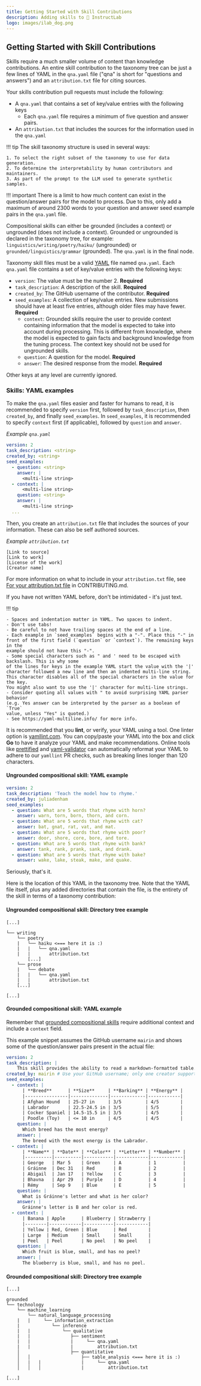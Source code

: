 ```yaml
---
title: Getting Started with Skill Contributions
description: Adding skills to 🐶 InstructLab
logo: images/ilab_dog.png
---
```

## Getting Started with Skill Contributions

Skills require a much smaller volume of content than knowledge contributions. An entire skill contribution to the taxonomy tree can be just a few lines of YAML in the `qna.yaml` file ("qna" is short for "questions and answers") and an `attribution.txt` file for citing sources.

Your skills contribution pull requests must include the following:

- A `qna.yaml` that contains a set of key/value entries with the following keys
  - Each `qna.yaml` file requires a minimum of five question and answer pairs.
- An `attribution.txt` that includes the sources for the information used in the `qna.yaml`

!!! tip
    The skill taxonomy structure is used in several ways:

    1. To select the right subset of the taxonomy to use for data generation.
    2. To determine the interpretability by human contributors and maintainers.
    3. As part of the prompt to the LLM used to generate synthetic samples.


!!! important
    There is a limit to how much content can exist in the question/answer pairs for the model to process. Due to this, only add a maximum
    of around 2300 words to your question and answer seed example pairs in the `qna.yaml` file.

Compositional skills can either be grounded (includes a context) or ungrounded (does not include a context).  Grounded or ungrounded is declared in the taxonomy tree, for example: `linguistics/writing/poetry/haiku/` (ungrounded) or `grounded/linguistics/grammar` (grounded). The `qna.yaml` is in the final node.

Taxonomy skill files must be a valid [YAML](https://yaml.org/) file named `qna.yaml`. Each `qna.yaml` file contains a set of key/value entries with the following keys:

- `version`: The value must be the number 2. **Required**
- `task_description`: A description of the skill. **Required**
- `created_by`: The GitHub username of the contributor. **Required**
- `seed_examples`: A collection of key/value entries. New
  submissions should have at least five entries, although
  older files may have fewer. **Required**
  - `context`: Grounded skills require the user to provide context containing information that the model is expected to take into account during processing. This is different from knowledge, where the model is expected to gain facts and background knowledge from the tuning process. The context key should not be used for ungrounded skills.
  - `question`: A question for the model. **Required**
  - `answer`: The desired response from the model. **Required**

Other keys at any level are currently ignored.

### Skills: YAML examples

To make the `qna.yaml` files easier and faster for humans to read, it is recommended to specify `version` first, followed by `task_description`, then `created_by`, and finally `seed_examples`.
In `seed_examples`, it is recommended to specify `context` first (if applicable), followed by `question` and `answer`.

*Example `qna.yaml`*

```yaml
version: 2
task_description: <string>
created_by: <string>
seed_examples:
  - question: <string>
    answer: |
      <multi-line string>
  - context: |
      <multi-line string>
    question: <string>
    answer: |
      <multi-line string>
  ...
```

Then, you create an `attribution.txt` file that includes the sources of your information. These can also be self authored sources.

*Example `attribution.txt`*

```text
[Link to source]
[Link to work]
[License of the work]
[Creator name]
```

For more information on what to include in your `attribution.txt` file, see [For your attribution.txt file](https://github.com/instructlab/taxonomy/blob/main/CONTRIBUTING.md#for-your-attributiontxt-file) in CONTRIBUTING.md.

If you have not written YAML before, don't be intimidated - it's just text.

!!! tip

    - Spaces and indentation matter in YAML. Two spaces to indent.
    - Don't use tabs!
    - Be careful to not have trailing spaces at the end of a line.
    - Each example in `seed_examples` begins with a "-". Place this "-" in
    front of the first field (`question` or `context`). The remaining keys in the
    example should not have this "-".
    - Some special characters such as " and ' need to be escaped with backslash. This is why some
    of the lines for keys in the example YAML start the value with the '|' character followed a new line and then an indented multi-line string.
    This character disables all of the special characters in the value for the key.
    You might also want to use the '|' character for multi-line strings.
    - Consider quoting all values with " to avoid surprising YAML parser behavior
    (e.g. Yes answer can be interpreted by the parser as a boolean of `True`
    value, unless "Yes" is quoted.)
    - See https://yaml-multiline.info/ for more info.

It is recommended that you **lint**, or verify, your YAML using a tool. One linter option is [yamllint.com](https://yamllint.com). You can copy/paste your YAML into the box and click **Go** to have it analyze your YAML and make recommendations. Online tools like [prettified](https://onlineyamltools.com/prettify-yaml) and [yaml-validator](https://jsonformatter.org/yaml-validator) can automatically reformat your YAML to adhere to our `yamllint` PR checks, such as breaking lines longer than 120 characters.

#### Ungrounded compositional skill: YAML example

```yaml
version: 2
task_description: 'Teach the model how to rhyme.'
created_by: juliadenham
seed_examples:
  - question: What are 5 words that rhyme with horn?
    answer: warn, torn, born, thorn, and corn.
  - question: What are 5 words that rhyme with cat?
    answer: bat, gnat, rat, vat, and mat.
  - question: What are 5 words that rhyme with poor?
    answer: door, shore, core, bore, and tore.
  - question: What are 5 words that rhyme with bank?
    answer: tank, rank, prank, sank, and drank.
  - question: What are 5 words that rhyme with bake?
    answer: wake, lake, steak, make, and quake.
```

Seriously, that's it.

Here is the location of this YAML in the taxonomy tree. Note that the YAML file
itself, plus any added directories that contain the file, is the entirety of the skill
in terms of a taxonomy contribution:

#### Ungrounded compositional skill: Directory tree example

```ascii
[...]

└── writing
    └── poetry
    |   └── haiku <=== here it is :)
    |   |   └── qna.yaml
    |   |       attribution.txt
        [...]
    └── prose
    |   └── debate
    |   |   └── qna.yaml
    |   |       attribution.txt
    [...]

[...]
```

#### Grounded compositional skill: YAML example

Remember that [grounded compositional skills](docs/SKILLS_GUIDE.md) require additional context and include a `context` field.

This example snippet assumes the GitHub username `mairin` and shows some of the question/answer pairs present in the actual file:


```yaml
version: 2
task_description: |
    This skill provides the ability to read a markdown-formatted table.
created_by: mairin # Use your GitHub username; only one creator supported
seed_examples:
  - context: |
      | **Breed**      | **Size**     | **Barking** | **Energy** |
      |----------------|--------------|-------------|------------|
      | Afghan Hound   | 25-27 in     | 3/5         | 4/5        |
      | Labrador       | 22.5-24.5 in | 3/5         | 5/5        |
      | Cocker Spaniel | 14.5-15.5 in | 3/5         | 4/5        |
      | Poodle (Toy)   | <= 10 in     | 4/5         | 4/5        |
    question: |
      Which breed has the most energy?
    answer: |
      The breed with the most energy is the Labrador.
  - context: |
      | **Name** | **Date** | **Color** | **Letter** | **Number** |
      |----------|----------|-----------|------------|------------|
      | George   | Mar 5    | Green     | A          | 1          |
      | Gráinne  | Dec 31   | Red       | B          | 2          |
      | Abigail  | Jan 17   | Yellow    | C          | 3          |
      | Bhavna   | Apr 29   | Purple    | D          | 4          |
      | Rémy     | Sep 9    | Blue      | E          | 5          |
    question: |
      What is Gráinne's letter and what is her color?
    answer: |
      Gráinne's letter is B and her color is red.
  - context: |
      | Banana | Apple      | Blueberry | Strawberry |
      |--------|------------|-----------|------------|
      | Yellow | Red, Green | Blue      | Red        |
      | Large  | Medium     | Small     | Small      |
      | Peel   | Peel       | No peel   | No peel    |
    question: |
      Which fruit is blue, small, and has no peel?
    answer: |
      The blueberry is blue, small, and has no peel.
```

#### Grounded compositional skill: Directory tree example

```ascii
[...]

grounded
└── technology
    └── machine_learning
        └── natural_language_processing
    |   |     └── information_extraction
    |            └── inference
    |   |            └── qualitative
    |   |               ├── sentiment
    |   |               |     └── qna.yaml
    |   |               |         attribution.txt
    │                   ├── quantitative
    │   │                   ├── table_analysis <=== here it is :)
    │   |   |               |     └── qna.yaml
    │   │   │               |         attribution.txt

[...]
```

